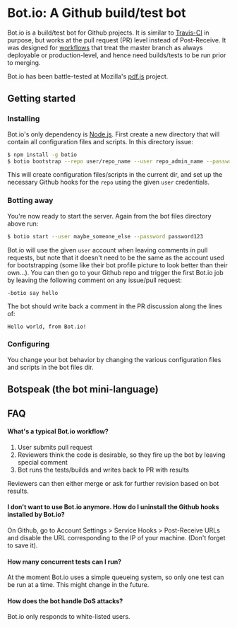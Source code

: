 # Bot.io: A Github build/test bot

Bot.io is a build/test bot for Github projects. It is similar to [Travis-CI](http://travis-ci.org) in purpose, but works at the pull request (PR) level instead of Post-Receive. It was designed for [workflows](http://scottchacon.com/2011/08/31/github-flow.html) that treat the master branch as always deployable or production-level, and hence need builds/tests to be run prior to merging.

Bot.io has been battle-tested at Mozilla's [pdf.js](http://github.com/mozilla/pdf.js) project.




## Getting started


### Installing

Bot.io's only dependency is [Node.js](https://github.com/joyent/node). First create a new directory that will contain all configuration files and scripts. In this directory issue:

```bash
$ npm install -g botio
$ botio bootstrap --repo user/repo_name --user repo_admin_name --password password123
```

This will create configuration files/scripts in the current dir, and set up the necessary Github hooks for the `repo` using the given `user` credentials. 


### Botting away

You're now ready to start the server. Again from the bot files directory above run:

```bash
$ botio start --user maybe_someone_else --password password123
```

Bot.io will use the given `user` account when leaving comments in pull requests, but note that it doesn't need to be the same as the account used for bootstrapping (some like their bot profile picture to look better than their own...). You can then go to your Github repo and trigger the first Bot.io job by leaving the following comment on any issue/pull request:

```
-botio say hello
```

The bot should write back a comment in the PR discussion along the lines of:

```
Hello world, from Bot.io!
```


### Configuring

You change your bot behavior by changing the various configuration files and scripts in the bot files dir.




## Botspeak (the bot mini-language)




## FAQ

#### What's a typical Bot.io workflow?

1. User submits pull request
2. Reviewers think the code is desirable, so they fire up the bot by leaving special comment
3. Bot runs the tests/builds and writes back to PR with results

Reviewers can then either merge or ask for further revision based on bot results.


#### I don't want to use Bot.io anymore. How do I uninstall the Github hooks installed by Bot.io?

On Github, go to Account Settings > Service Hooks > Post-Receive URLs and disable the URL corresponding to the IP of your machine. (Don't forget to save it).

#### How many concurrent tests can I run?

At the moment Bot.io uses a simple queueing system, so only one test can be run at a time. This might change in the future.

#### How does the bot handle DoS attacks?

Bot.io only responds to white-listed users.
